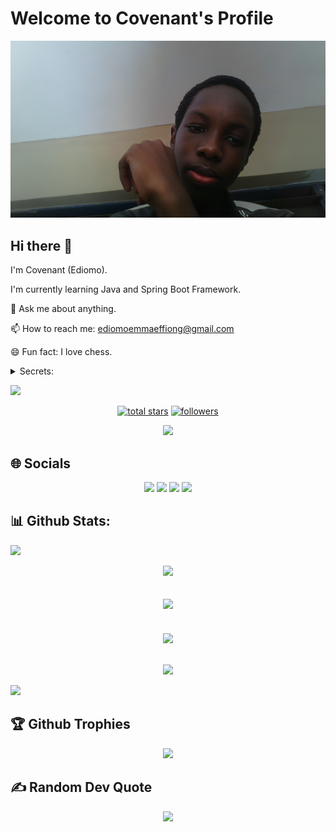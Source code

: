 # Welcome to Covenant's Profile

<picture>
 <source media="(prefers-color-scheme: dark)" srcset="https://raw.githubusercontent.com/ediomoeffiong/ediomoeffiong/main/E.jpg">
 <source media="(prefers-color-scheme: light)" srcset="https://raw.githubusercontent.com/ediomoeffiong/ediomoeffiong/main/E.jpg">
 <img alt="A picture of Ediomo Effiong (Covenant)" src="https://raw.githubusercontent.com/ediomoeffiong/ediomoeffiong/main/E.jpg">
</picture>

## Hi there 👋

I'm Covenant (Ediomo).

I'm currently learning Java and Spring Boot Framework.

💬 Ask me about anything.

📫 How to reach me: ediomoemmaeffiong@gmail.com

😄 Fun fact: I love chess.

<details>
<summary>Secrets: </summary>
Nothing to see here 😅
</details>

<!-- <details open>Nothing</details> -->
<!--
| Rank | Languages                        |
|-----:|----------------------------------|
|     1| Java                             |
|     2| C#                               |
|     3| Python                           |
|     4| C                                |
|     5| Javascript                       |
-->

<!--Loading-->
<a target="_blank" rel="noopener noreferrer" href="https://github.com/PeaceOloruntoba/PeaceOloruntoba/blob/main/assets/light.gif" data-target="animated-image.originalLink"><img src="https://github.com/PeaceOloruntoba/PeaceOloruntoba/raw/main/assets/light.gif" style="max-width: 100%; display: inline-block;" data-target="animated-image.originalImage"></a>

<!--Stars, Followers, and Profile Views-->
<p align="center" dir="auto"> 
  <a href="https://github.com/ediomoeffiong?tab=repositories&amp;sort=stargazers">
    <img alt="total stars" title="Total stars on GitHub" src="https://custom-icon-badges.demolab.com/github/stars/ediomoeffiong?color=FFBF00&amp;style=for-the-badge&amp;labelColor=ff5e00&amp;logo=star" data-canonical-src="https://custom-icon-badges.demolab.com/github/stars/ediomoeffiong?color=FFBF00&amp;style=for-the-badge&amp;labelColor=ff5e00&amp;logo=star"></a>
  <a href="https://github.com/peaceoloruntoba?tab=followers">
    <img alt="followers" title="Follow me on Github" src="https://custom-icon-badges.demolab.com/github/followers/ediomoeffiong?color=236ad3&amp;labelColor=1155ba&amp;style=for-the-badge&amp;logo=person-add&amp;label=Follow&amp;logoColor=white" data-canonical-src="https://custom-icon-badges.demolab.com/github/followers/ediomoeffiong?color=236ad3&amp;labelColor=1155ba&amp;style=for-the-badge&amp;logo=person-add&amp;label=Follow&amp;logoColor=white"></a>
</p>
<p align="center" dir="auto"> <a target="_blank" rel="noopener noreferrer nofollow" href="https://komarev.com/ghpvc/?username=ediomoeffiong&amp;style=for-the-badge&amp;color=0a2647"><img src="https://komarev.com/ghpvc/?username=ediomoeffiong&amp;style=for-the-badge&amp;color=0a2647"></a> </p>


<!--Socials-->
## 🌐 Socials
<div align="center" dir="auto">
  <a href="https://www.linkedin.com/in/ediomo-effiong/" rel="nofollow"><img src="https://img.shields.io/badge/LinkedIn-0077B5?style=for-the-badge&amp;logo=linkedin&amp;logoColor=white"></a>
  <a href="https://twitter.com/fromdfuture" rel="nofollow"><img src="https://img.shields.io/badge/Twitter-1DA1F2?style=for-the-badge&amp;logo=twitter&amp;logoColor=white"></a>
  <a href="https://github.com/ediomoeffiong"><img src="https://img.shields.io/badge/GitHub-100000?style=for-the-badge&amp;logo=github&amp;logoColor=white"></a>
  <a href="https://www.instagram.com/gmcovenant" rel="nofollow"><img src="https://img.shields.io/badge/Instagram-E4405F?style=for-the-badge&amp;logo=instagram&amp;logoColor=white"></a>
</div>

<!--
> [!NOTE]
> Useful information that users should know, even when skimming content.

> [!TIP]
> Helpful advice for doing things better or more easily.

> [!IMPORTANT]
> Key information users need to know to achieve their goal.
  
> [!WARNING]
> Urgent info that needs immediate user attention to avoid problems.

> [!CAUTION]
> Advises about risks or negative outcomes of certain actions.
> -->

## 📊 Github Stats:
<!--Loading-->
<a target="_blank" rel="noopener noreferrer" href="https://github.com/PeaceOloruntoba/PeaceOloruntoba/blob/main/assets/light.gif" data-target="animated-image.originalLink"><img src="https://github.com/PeaceOloruntoba/PeaceOloruntoba/raw/main/assets/light.gif" style="max-width: 100%; display: inline-block;" data-target="animated-image.originalImage"></a>

<!-- Productivity Stats -->
<div align="center">
<img src="https://github-profile-summary-cards.vercel.app/api/cards/profile-details?username=ediomoeffiong&amp;theme=monokai" />
</div>

</br>
</br>

<!--            Github Stats               -->
<div align="center">
<picture>
  <source
    srcset="https://github-readme-stats.vercel.app/api?username=ediomoeffiong&show_icons=true&theme=dark&show=reviews,discussions_started,discussions_answered,prs_merged,prs_merged_percentage"
    media="(prefers-color-scheme: dark)"
  />
  <source
    srcset="https://github-readme-stats.vercel.app/api?username=ediomoeffiong&show_icons=true&show=reviews,discussions_started,discussions_answered,prs_merged,prs_merged_percentage"
    media="(prefers-color-scheme: light), (prefers-color-scheme: no-preference)"
  />
  <img src="https://github-readme-stats.vercel.app/api?username=ediomoeffiong&show_icons=true&show=reviews,discussions_started,discussions_answered,prs_merged,prs_merged_percentage" />
</picture>
</div>


</br>
</br>

<!--Most used languages-->
<div align="center">
<img align="center" src="https://github-readme-streak-stats.herokuapp.com/?user=ediomoeffiong&amp;theme=monokai&amp;hide_border=false">
</div>

</br>
</br>

<!--Top Language Stats-->
<div align="center">
<picture>
  <source
    srcset="https://github-readme-stats.vercel.app/api/top-langs/?username=ediomoeffiong&layout=donut&langs_count=5&show_icons=true&theme=dark"
    media="(prefers-color-scheme: dark)"
  />
  <source
    srcset="https://github-readme-stats.vercel.app/api/top-langs/?username=ediomoeffiong&layout=donut&langs_count=5&show_icons=true"
    media="(prefers-color-scheme: light), (prefers-color-scheme: no-preference)"
  />
  <img src="https://github-readme-stats.vercel.app/api/top-langs/?username=ediomoeffiong&layout=donut&langs_count=5&show_icons=true"/>
</picture>
</div>

<!--Loading-->
<a target="_blank" rel="noopener noreferrer" href="https://github.com/PeaceOloruntoba/PeaceOloruntoba/blob/main/assets/light.gif" data-target="animated-image.originalLink"><img src="https://github.com/PeaceOloruntoba/PeaceOloruntoba/raw/main/assets/light.gif" style="max-width: 100%; display: inline-block;" data-target="animated-image.originalImage"></a>
## 🏆 Github Trophies
<!-- Trophies -->
<div align="center">
<img src="https://github-profile-trophy.vercel.app/?username=ediomoeffiong&amp;theme=discord&amp;no-frame=false&amp;no-bg=false&amp;margin-w=4" />
</div>

<!--Loading-->
## ✍️ Random Dev Quote
<div align="center">
<img src="https://quotes-github-readme.vercel.app/api?type=horizontal&amp;theme=radical" />
</div>
